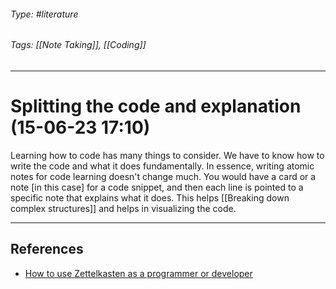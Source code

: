 ###### Type: #literature
###### Tags: [[Note Taking]], [[Coding]]
---
# Splitting the code and explanation (15-06-23 17:10)

Learning how to code has many things to consider. We have to know how to write the code and what it does fundamentally. In essence, writing atomic notes for code learning doesn't change much. You would have a card or a note \[in this case] for a code snippet, and then each line is pointed to a specific note that explains what it does. This helps [[Breaking down complex structures]] and helps in visualizing the code. 

---
## References
- [How to use Zettelkasten as a programmer or developer](https://theproductiveengineer.net/how-to-use-zettelkasten-as-a-programmer-or-developer/)